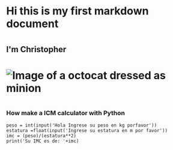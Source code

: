 # <h1> Hi this is my first markdown document
# <h2> I'm Christopher
# ![Image of a octocat dressed as minion](https://octodex.github.com/images/minion.png)
# <h3> How make a ICM calculator with Python
```
peso = int(input('Hola Ingrese su peso en kg porfavor'))
estatura =float(input('Ingrese su estatura en m por favor'))
imc = (peso)/(estatura**2)
print('Su IMC es de: '+imc)

```
